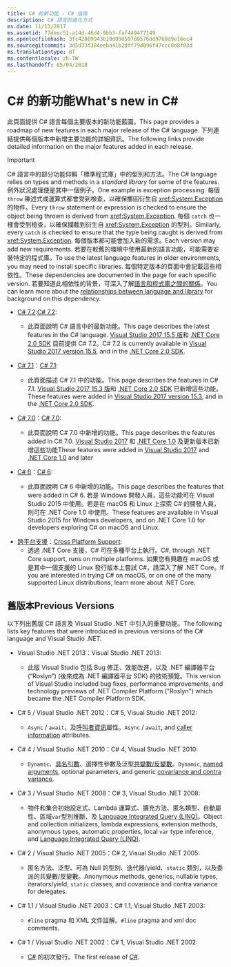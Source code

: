 ```yaml
---
title: C# 的新功能 - C# 指南
description: C# 語言的進化方式
ms.date: 11/13/2017
ms.assetid: 77deec51-a14d-46d4-9bb3-faf449477149
ms.openlocfilehash: 3fc42809943b10d09d59780576dd9768d9e16ec4
ms.sourcegitcommit: 3d5d33f384eeba41b2dff79d096f47ccc8d8f03d
ms.translationtype: HT
ms.contentlocale: zh-TW
ms.lasthandoff: 05/04/2018
---
```

# <a name="whats-new-in-c"></a><span data-ttu-id="887f5-103">C# 的新功能</span><span class="sxs-lookup"><span data-stu-id="887f5-103">What's new in C#</span></span> #

<span data-ttu-id="887f5-104">此頁面提供 C# 語言每個主要版本的新功能藍圖。</span><span class="sxs-lookup"><span data-stu-id="887f5-104">This page provides a roadmap of new features in each major release of the C# language.</span></span> <span data-ttu-id="887f5-105">下列連結提供每個版本中新增主要功能的詳細資訊。</span><span class="sxs-lookup"><span data-stu-id="887f5-105">The following links provide detailed information on the major features added in each release.</span></span>

> [!IMPORTANT]
> <span data-ttu-id="887f5-106">C# 語言中的部分功能仰賴「標準程式庫」中的型別和方法。</span><span class="sxs-lookup"><span data-stu-id="887f5-106">The C# language relies on types and methods in a *standard library* for some of the features.</span></span> <span data-ttu-id="887f5-107">例外狀況處理便是其中一個例子。</span><span class="sxs-lookup"><span data-stu-id="887f5-107">One example is exception processing.</span></span> <span data-ttu-id="887f5-108">每個 `throw` 陳述式或運算式都會受到檢查，以確保擲回衍生自 <xref:System.Exception> 的物件。</span><span class="sxs-lookup"><span data-stu-id="887f5-108">Every `throw` statement or expression is checked to ensure the object being thrown is derived from <xref:System.Exception>.</span></span> <span data-ttu-id="887f5-109">每個 `catch` 也一樣會受到檢查，以確保攔截到衍生自 <xref:System.Exception> 的型別。</span><span class="sxs-lookup"><span data-stu-id="887f5-109">Similarly, every `catch` is checked to ensure that the type being caught is derived from <xref:System.Exception>.</span></span> <span data-ttu-id="887f5-110">每個版本都可能會加入新的需求。</span><span class="sxs-lookup"><span data-stu-id="887f5-110">Each version may add new requirements.</span></span> <span data-ttu-id="887f5-111">若要在較舊的環境中使用最新的語言功能，可能需要安裝特定的程式庫。</span><span class="sxs-lookup"><span data-stu-id="887f5-111">To use the latest language features in older environments, you may need to install specific libraries.</span></span> <span data-ttu-id="887f5-112">每個特定版本的頁面中會記載這些相依性。</span><span class="sxs-lookup"><span data-stu-id="887f5-112">These dependencies are documented in the page for each specific version.</span></span> <span data-ttu-id="887f5-113">若要知道此相依性的背景，可深入了解[語言和程式庫之間的關係](relationships-between-language-and-library.md)。</span><span class="sxs-lookup"><span data-stu-id="887f5-113">You can learn more about the [relationships between language and library](relationships-between-language-and-library.md) for background on this dependency.</span></span> 


* <span data-ttu-id="887f5-114">[C# 7.2](csharp-7-2.md):</span><span class="sxs-lookup"><span data-stu-id="887f5-114">[C# 7.2](csharp-7-2.md):</span></span>
    - <span data-ttu-id="887f5-115">此頁面說明 C# 語言中的最新功能。</span><span class="sxs-lookup"><span data-stu-id="887f5-115">This page describes the latest features in the C# language.</span></span> <span data-ttu-id="887f5-116">[Visual Studio 2017 15.5 版](https://www.visualstudio.com/vs/whatsnew/)和 [.NET Core 2.0 SDK](../../core/whats-new/index.md) 目前提供 C# 7.2。</span><span class="sxs-lookup"><span data-stu-id="887f5-116">C# 7.2 is currently available in [Visual Studio 2017 version 15.5](https://www.visualstudio.com/vs/whatsnew/), and in the [.NET Core 2.0 SDK](../../core/whats-new/index.md).</span></span>

* <span data-ttu-id="887f5-117">[C# 7.1](csharp-7-1.md)：</span><span class="sxs-lookup"><span data-stu-id="887f5-117">[C# 7.1](csharp-7-1.md):</span></span>
    - <span data-ttu-id="887f5-118">此頁面描述 C# 7.1 中的功能。</span><span class="sxs-lookup"><span data-stu-id="887f5-118">This page describes the features in C# 7.1.</span></span> <span data-ttu-id="887f5-119">[Visual Studio 2017 15.3 版](https://www.visualstudio.com/vs/whatsnew/)和 [.NET Core 2.0 SDK](../../core/whats-new/index.md) 已新增這些功能。</span><span class="sxs-lookup"><span data-stu-id="887f5-119">These features were added in [Visual Studio 2017 version 15.3](https://www.visualstudio.com/vs/whatsnew/), and in the [.NET Core 2.0 SDK](../../core/whats-new/index.md).</span></span>

* <span data-ttu-id="887f5-120">[C# 7.0](csharp-7.md)：</span><span class="sxs-lookup"><span data-stu-id="887f5-120">[C# 7.0](csharp-7.md):</span></span>
    - <span data-ttu-id="887f5-121">此頁面說明 C# 7.0 中新增的功能。</span><span class="sxs-lookup"><span data-stu-id="887f5-121">This page describes the features added in C# 7.0.</span></span> <span data-ttu-id="887f5-122">[Visual Studio 2017](https://www.visualstudio.com/vs/whatsnew/) 和 [.NET Core 1.0](../../core/whats-new/index.md) 及更新版本已新增這些功能</span><span class="sxs-lookup"><span data-stu-id="887f5-122">These features were added in [Visual Studio 2017](https://www.visualstudio.com/vs/whatsnew/) and [.NET Core 1.0](../../core/whats-new/index.md) and later</span></span>
     
* <span data-ttu-id="887f5-123">[C# 6](csharp-6.md)：</span><span class="sxs-lookup"><span data-stu-id="887f5-123">[C# 6](csharp-6.md):</span></span>
    - <span data-ttu-id="887f5-124">此頁面說明 C# 6 中新增的功能。</span><span class="sxs-lookup"><span data-stu-id="887f5-124">This page describes the features that were added in C# 6.</span></span> <span data-ttu-id="887f5-125">若是 Windows 開發人員，這些功能可在 Visual Studio 2015 中使用。若是在 macOS 和 Linux 上探索 C# 的開發人員，則可在 .NET Core 1.0 中使用。</span><span class="sxs-lookup"><span data-stu-id="887f5-125">These features are available in Visual Studio 2015 for Windows developers, and on .NET Core 1.0 for developers exploring C# on macOS and Linux.</span></span>

<!--* [C# Interactive](../interactive/index.md): 
    - This page describes C# Interactive, an interactive Read Eval Print Loop (REPL) that you can use to explore the C# language. You can use it to write code interactively and see it execute immediately, without any compile or build step.
-->
* <span data-ttu-id="887f5-126">[跨平台支援](../../core/index.md)：</span><span class="sxs-lookup"><span data-stu-id="887f5-126">[Cross Platform Support](../../core/index.md):</span></span>
    - <span data-ttu-id="887f5-127">透過 .NET Core 支援，C# 可在多種平台上執行。</span><span class="sxs-lookup"><span data-stu-id="887f5-127">C#, through .NET Core support, runs on multiple platforms.</span></span> <span data-ttu-id="887f5-128">如果您有興趣在 macOS 或是其中一個支援的 Linux 發行版本上嘗試 C#，請深入了解 .NET Core。</span><span class="sxs-lookup"><span data-stu-id="887f5-128">If you are interested in trying C# on macOS, or on one of the many supported Linux distributions, learn more about .NET Core.</span></span>

<!--
- [.NET Compiler Platform SDK](../roslyn/index.md):
    - The .NET Compiler Platform SDK enables you to write code that performs static analysis on C# code. You can use these APIs to find potential errors, or bad practices, suggest fixes, and even implement those fixes.
-->
  
## <a name="previous-versions"></a><span data-ttu-id="887f5-129">舊版本</span><span class="sxs-lookup"><span data-stu-id="887f5-129">Previous Versions</span></span>
<span data-ttu-id="887f5-130">以下列出舊版 C# 語言及 Visual Studio .NET 中引入的重要功能。</span><span class="sxs-lookup"><span data-stu-id="887f5-130">The following lists key features that were introduced in previous versions of the C# language and Visual Studio .NET.</span></span>  
  
 * <span data-ttu-id="887f5-131">Visual Studio .NET 2013：</span><span class="sxs-lookup"><span data-stu-id="887f5-131">Visual Studio .NET 2013:</span></span> 
     - <span data-ttu-id="887f5-132">此版 Visual Studio 包括 Bug 修正、效能改進，以及 .NET 編譯器平台 (“Roslyn”) (後來成為 .NET 編譯器平台 SDK<!--Link to ../roslyn/index.md-->) 的技術預覽。</span><span class="sxs-lookup"><span data-stu-id="887f5-132">This version of Visual Studio included bug fixes, performance improvements, and technology previews of .NET Compiler Platform ("Roslyn") which became the .NET Compiler Platform SDK<!--Link to ../roslyn/index.md-->.</span></span>

 * <span data-ttu-id="887f5-133">C# 5 / Visual Studio .NET 2012：</span><span class="sxs-lookup"><span data-stu-id="887f5-133">C# 5, Visual Studio .NET 2012:</span></span> 
     - <span data-ttu-id="887f5-134">`Async` / `await`，及[呼叫者資訊](../programming-guide/concepts/caller-information.md)屬性。</span><span class="sxs-lookup"><span data-stu-id="887f5-134">`Async` / `await`, and [caller information](../programming-guide/concepts/caller-information.md) attributes.</span></span>

 * <span data-ttu-id="887f5-135">C# 4 / Visual Studio .NET 2010：</span><span class="sxs-lookup"><span data-stu-id="887f5-135">C# 4, Visual Studio .NET 2010:</span></span> 
     - <span data-ttu-id="887f5-136">`Dynamic`、[具名引數](../programming-guide/classes-and-structs/named-and-optional-arguments.md)、選擇性參數及泛型[共變數/反變數](../programming-guide/concepts/covariance-contravariance/index.md)。</span><span class="sxs-lookup"><span data-stu-id="887f5-136">`Dynamic`, [named arguments](../programming-guide/classes-and-structs/named-and-optional-arguments.md), optional parameters, and generic [covariance and contra variance](../programming-guide/concepts/covariance-contravariance/index.md).</span></span>

 * <span data-ttu-id="887f5-137">C# 3 / Visual Studio .NET 2008：</span><span class="sxs-lookup"><span data-stu-id="887f5-137">C# 3, Visual Studio .NET 2008:</span></span> 
     - <span data-ttu-id="887f5-138">物件和集合初始設定式、Lambda 運算式、擴充方法、匿名類型、自動屬性、區域`var`型別推斷、及 [Language Integrated Query (LINQ)](../programming-guide/concepts/linq/index.md)。</span><span class="sxs-lookup"><span data-stu-id="887f5-138">Object and collection initializers, lambda expressions, extension methods, anonymous types, automatic properties, local `var` type inference, and [Language Integrated Query (LINQ)](../programming-guide/concepts/linq/index.md).</span></span>

 * <span data-ttu-id="887f5-139">C# 2 / Visual Studio .NET 2005：</span><span class="sxs-lookup"><span data-stu-id="887f5-139">C# 2, Visual Studio .NET 2005:</span></span> 
     - <span data-ttu-id="887f5-140">匿名方法、泛型、可為 Null 的型別、迭代器/yield、`static` 類別，以及委派的共變數/反變數。</span><span class="sxs-lookup"><span data-stu-id="887f5-140">Anonymous methods, generics, nullable types, iterators/yield, `static` classes, and covariance and contra variance for delegates.</span></span>

 * <span data-ttu-id="887f5-141">C# 1.1 / Visual Studio .NET 2003：</span><span class="sxs-lookup"><span data-stu-id="887f5-141">C# 1.1, Visual Studio .NET 2003:</span></span> 
     - <span data-ttu-id="887f5-142">`#line` pragma 和 XML 文件註解。</span><span class="sxs-lookup"><span data-stu-id="887f5-142">`#line` pragma and xml doc comments.</span></span>

 * <span data-ttu-id="887f5-143">C# 1 / Visual Studio .NET 2002：</span><span class="sxs-lookup"><span data-stu-id="887f5-143">C# 1, Visual Studio .NET 2002:</span></span> 
     - <span data-ttu-id="887f5-144">[C#](../csharp.md) 的初次發行。</span><span class="sxs-lookup"><span data-stu-id="887f5-144">The first release of [C#](../csharp.md).</span></span>   
